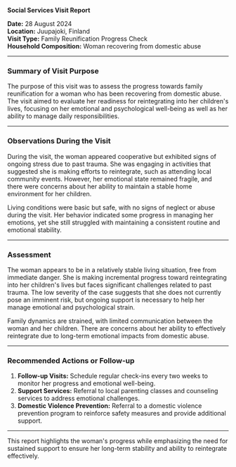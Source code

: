 

**Social Services Visit Report**

**Date:** 28 August 2024  
**Location:** Juupajoki, Finland  
**Visit Type:** Family Reunification Progress Check  
**Household Composition:** Woman recovering from domestic abuse  

---

### Summary of Visit Purpose

The purpose of this visit was to assess the progress towards family reunification for a woman who has been recovering from domestic abuse. The visit aimed to evaluate her readiness for reintegrating into her children's lives, focusing on her emotional and psychological well-being as well as her ability to manage daily responsibilities.

---

### Observations During the Visit

During the visit, the woman appeared cooperative but exhibited signs of ongoing stress due to past trauma. She was engaging in activities that suggested she is making efforts to reintegrate, such as attending local community events. However, her emotional state remained fragile, and there were concerns about her ability to maintain a stable home environment for her children.

Living conditions were basic but safe, with no signs of neglect or abuse during the visit. Her behavior indicated some progress in managing her emotions, yet she still struggled with maintaining a consistent routine and emotional stability.

---

### Assessment

The woman appears to be in a relatively stable living situation, free from immediate danger. She is making incremental progress toward reintegrating into her children's lives but faces significant challenges related to past trauma. The low severity of the case suggests that she does not currently pose an imminent risk, but ongoing support is necessary to help her manage emotional and psychological strain.

Family dynamics are strained, with limited communication between the woman and her children. There are concerns about her ability to effectively reintegrate due to long-term emotional impacts from domestic abuse.

---

### Recommended Actions or Follow-up

1. **Follow-up Visits:** Schedule regular check-ins every two weeks to monitor her progress and emotional well-being.
2. **Support Services:** Referral to local parenting classes and counseling services to address emotional challenges.
3. **Domestic Violence Prevention:** Referral to a domestic violence prevention program to reinforce safety measures and provide additional support.

---

This report highlights the woman's progress while emphasizing the need for sustained support to ensure her long-term stability and ability to reintegrate effectively.